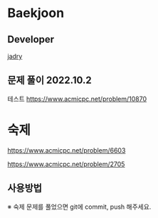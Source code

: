 # Baekjoon

## Developer
[jadry](https://github.com/jadry)


## 문제 풀이 2022.10.2
테스트
https://www.acmicpc.net/problem/10870

# 숙제 

https://www.acmicpc.net/problem/6603

https://www.acmicpc.net/problem/2705



## 사용방법 
※ 숙제 문제를 풀었으면 git에 commit, push 해주세요.



